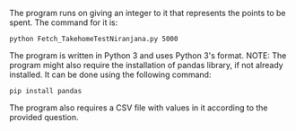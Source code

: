 The program runs on giving an integer to it that represents the points to be spent.
The command for it is:
 
`python Fetch_TakehomeTestNiranjana.py 5000`

The program is written in Python 3 and uses Python 3's format. 
NOTE: The program might also require the installation of pandas library, if not already installed. It can be done using the following command:

`pip install pandas`

The program also requires a CSV file with values in it according to the provided question. 

